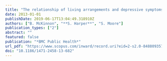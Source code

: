 ```yaml
---
title: "The relationship of living arrangements and depressive symptoms among older adults in sub-Saharan Africa"
date: 2013-01-01
publishDate: 2019-06-17T13:04:49.318910Z
authors: ["B. McKinnon", "**S. Harper**", "S. Moore"]
publication_types: ["2"]
abstract: ""
featured: false
publication: "*BMC Public Health*"
url_pdf: "https://www.scopus.com/inward/record.uri?eid=2-s2.0-84880935727&doi=10.1186%2f1471-2458-13-682&partnerID=40&md5=828f08788cd0adbabe82c03735fa1869"
doi: "10.1186/1471-2458-13-682"
---
```


